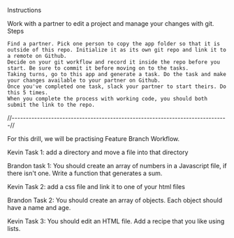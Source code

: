 Instructions

Work with a partner to edit a project and manage your changes with git.
Steps

    Find a partner. Pick one person to copy the app folder so that it is outside of this repo. Initialize it as its own git repo and link it to a remote on Github.
    Decide on your git workflow and record it inside the repo before you start. Be sure to commit it before moving on to the tasks.
    Taking turns, go to this app and generate a task. Do the task and make your changes available to your partner on Github.
    Once you've completed one task, slack your partner to start theirs. Do this 5 times.
    When you complete the process with working code, you should both submit the link to the repo.

//-----------------------------------------------------------------------------//

For this drill, we will be practising Feature Branch Workflow.

Kevin Task 1: add a directory and move a file into that directory

Brandon task 1: You should create an array of numbers in a Javascript file, if there isn't one. Write a function that generates a sum.

Kevin Task 2: add a css file and link it to one of your html files

Brandon Task 2: You should create an array of objects. Each object should have a name and age.

Kevin Task 3: You should edit an HTML file. Add a recipe that you like using lists. 
